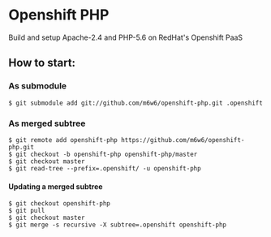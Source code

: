 # Openshift PHP

Build and setup Apache-2.4 and PHP-5.6 on RedHat's Openshift PaaS

## How to start:

### As submodule

```
$ git submodule add git://github.com/m6w6/openshift-php.git .openshift
```

### As merged subtree

```
$ git remote add openshift-php https://github.com/m6w6/openshift-php.git
$ git checkout -b openshift-php openshift-php/master
$ git checkout master
$ git read-tree --prefix=.openshift/ -u openshift-php
```

#### Updating a merged subtree

```
$ git checkout openshift-php
$ git pull
$ git checkout master
$ git merge -s recursive -X subtree=.openshift openshift-php
```


